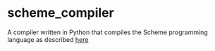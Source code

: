 # scheme_compiler

A compiler written in Python that compiles the Scheme programming language as described [here](https://www.scheme.com/tspl4/)
